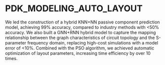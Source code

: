 # PDK_MODELING_AUTO_LAYOUT
We led the construction of a hybrid KNN+NN passive component prediction model, achieving 99% accuracy, compared to industry methods with <50% accuracy. We also built a GNN+RNN hybrid model to capture the mapping relationship between the graph characteristics of circuit topology and the S-parameter frequency domain, replacing high-cost simulations with a model error of <10%. Combined with the PSO algorithm, we achieved automatic optimization of layout parameters, increasing time efficiency by over 10 times.
